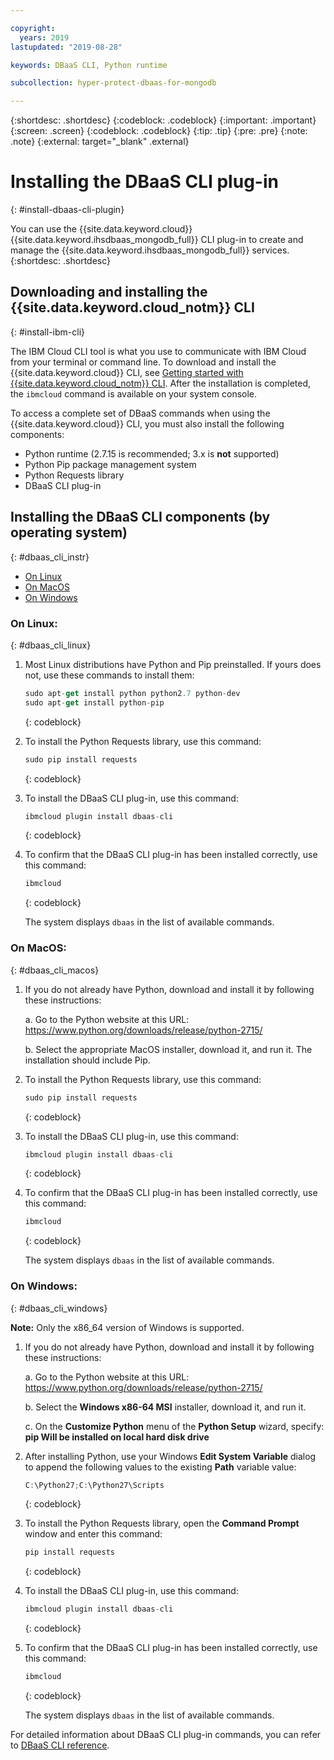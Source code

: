 ```yaml
---

copyright:
  years: 2019
lastupdated: "2019-08-28"

keywords: DBaaS CLI, Python runtime

subcollection: hyper-protect-dbaas-for-mongodb

---
```


{:shortdesc: .shortdesc}
{:codeblock: .codeblock}
{:important: .important}
{:screen: .screen}
{:codeblock: .codeblock}
{:tip: .tip}
{:pre: .pre}
{:note: .note}
{:external: target="_blank" .external}

# Installing the DBaaS CLI plug-in
{: #install-dbaas-cli-plugin}

You can use the {{site.data.keyword.cloud}} {{site.data.keyword.ihsdbaas_mongodb_full}} CLI plug-in to create and manage the {{site.data.keyword.ihsdbaas_mongodb_full}} services.
{:shortdesc: .shortdesc}

## Downloading and installing the {{site.data.keyword.cloud_notm}} CLI
{: #install-ibm-cli}

The IBM Cloud CLI tool is what you use to communicate with IBM Cloud from your terminal or command line. To download and install the {{site.data.keyword.cloud}} CLI, see [Getting started with {{site.data.keyword.cloud_notm}} CLI](/docs/cli?topic=cloud-cli-getting-started). After the installation is completed, the `ibmcloud` command is available on your system console.

To access a complete set of DBaaS commands when using the {{site.data.keyword.cloud}} CLI, you must also install the following components:

- Python runtime (2.7.15 is recommended; 3.x is **not** supported)
- Python Pip package management system
- Python Requests library
- DBaaS CLI plug-in

## Installing the DBaaS CLI components (by operating system)
{: #dbaas_cli_instr}

- [On Linux](#dbaas_cli_linux)
- [On MacOS](#dbaas_cli_macos)
- [On Windows](#dbaas_cli_windows)

### On Linux:
{: #dbaas_cli_linux}

1. Most Linux distributions have Python and Pip preinstalled. If yours does not, use these commands to install them:

   ```javascript
   sudo apt-get install python python2.7 python-dev
   sudo apt-get install python-pip
   ```
   {: codeblock}

2. To install the Python Requests library, use this command:

   ```javascript
   sudo pip install requests
   ```
   {: codeblock}

3. To install the DBaaS CLI plug-in, use this command:

   ```javascript
   ibmcloud plugin install dbaas-cli
   ```
   {: codeblock}

4. To confirm that the DBaaS CLI plug-in has been installed correctly, use this command:

   ```javascript
   ibmcloud
   ```
   {: codeblock}

   The system displays `dbaas` in the list of available commands.

### On MacOS:
{: #dbaas_cli_macos}

1. If you do not already have Python, download and install it by following these instructions:

    a. Go to the Python website at this URL: https://www.python.org/downloads/release/python-2715/

    b. Select the appropriate MacOS installer, download it, and run it. The installation should include Pip.

2. To install the Python Requests library, use this command:

   ```javascript
   sudo pip install requests
   ```
   {: codeblock}

3. To install the DBaaS CLI plug-in, use this command:

   ```javascript
   ibmcloud plugin install dbaas-cli
   ```
   {: codeblock}

4. To confirm that the DBaaS CLI plug-in has been installed correctly, use this command:

   ```javascript
   ibmcloud
   ```
   {: codeblock}

   The system displays `dbaas` in the list of available commands.

### On Windows:
{: #dbaas_cli_windows}

**Note:** Only the x86_64 version of Windows is supported.

1. If you do not already have Python, download and install it by following these instructions:

    a. Go to the Python website at this URL: https://www.python.org/downloads/release/python-2715/

    b. Select the **Windows x86-64 MSI** installer, download it, and run it.

    c. On the **Customize Python** menu of the **Python Setup** wizard, specify: **pip Will be installed on local hard disk drive**

2. After installing Python, use your Windows **Edit System Variable** dialog to
   append the following values to the existing **Path** variable value:

   ```javascript
   C:\Python27;C:\Python27\Scripts
   ```
   {: codeblock}

3. To install the Python Requests library, open the **Command Prompt** window and enter this command:

   ```javascript
   pip install requests
   ```
   {: codeblock}

4. To install the DBaaS CLI plug-in, use this command:

   ```javascript
   ibmcloud plugin install dbaas-cli
   ```
   {: codeblock}

5. To confirm that the DBaaS CLI plug-in has been installed correctly, use this command:

   ```javascript
   ibmcloud
   ```
   {: codeblock}

   The system displays `dbaas` in the list of available commands.

For detailed information about DBaaS CLI plug-in commands, you can refer to [DBaaS CLI reference](/docs/services/hyper-protect-dbaas-for-mongodb?topic=hyper-protect-dbaas-for-mongodb-dbaas_cli_plugin).
